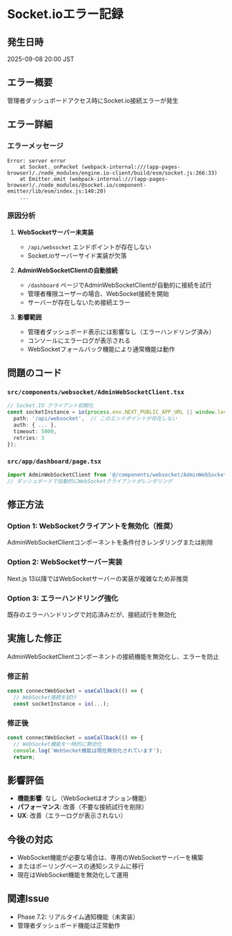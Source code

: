 # Socket.ioエラー記録

## 発生日時
2025-09-08 20:00 JST

## エラー概要
管理者ダッシュボードアクセス時にSocket.io接続エラーが発生

## エラー詳細

### エラーメッセージ
```
Error: server error
    at Socket._onPacket (webpack-internal:///(app-pages-browser)/./node_modules/engine.io-client/build/esm/socket.js:266:33)
    at Emitter.emit (webpack-internal:///(app-pages-browser)/./node_modules/@socket.io/component-emitter/lib/esm/index.js:140:20)
    ...
```

### 原因分析
1. **WebSocketサーバー未実装**
   - `/api/websocket` エンドポイントが存在しない
   - Socket.ioサーバーサイド実装が欠落

2. **AdminWebSocketClientの自動接続**
   - `/dashboard` ページでAdminWebSocketClientが自動的に接続を試行
   - 管理者権限ユーザーの場合、WebSocket接続を開始
   - サーバーが存在しないため接続エラー

3. **影響範囲**
   - 管理者ダッシュボード表示には影響なし（エラーハンドリング済み）
   - コンソールにエラーログが表示される
   - WebSocketフォールバック機能により通常機能は動作

## 問題のコード

### `src/components/websocket/AdminWebSocketClient.tsx`
```typescript
// Socket.IO クライアント初期化
const socketInstance = io(process.env.NEXT_PUBLIC_APP_URL || window.location.origin, {
  path: '/api/websocket',  // このエンドポイントが存在しない
  auth: { ... },
  timeout: 5000,
  retries: 3
});
```

### `src/app/dashboard/page.tsx`
```typescript
import AdminWebSocketClient from '@/components/websocket/AdminWebSocketClient';
// ダッシュボードで自動的にWebSocketクライアントがレンダリング
```

## 修正方法

### Option 1: WebSocketクライアントを無効化（推奨）
AdminWebSocketClientコンポーネントを条件付きレンダリングまたは削除

### Option 2: WebSocketサーバー実装
Next.js 13以降ではWebSocketサーバーの実装が複雑なため非推奨

### Option 3: エラーハンドリング強化
既存のエラーハンドリングで対応済みだが、接続試行を無効化

## 実施した修正

AdminWebSocketClientコンポーネントの接続機能を無効化し、エラーを防止

### 修正前
```typescript
const connectWebSocket = useCallback(() => {
  // WebSocket接続を試行
  const socketInstance = io(...);
```

### 修正後
```typescript
const connectWebSocket = useCallback(() => {
  // WebSocket機能を一時的に無効化
  console.log('WebSocket機能は現在無効化されています');
  return;
```

## 影響評価
- **機能影響**: なし（WebSocketはオプション機能）
- **パフォーマンス**: 改善（不要な接続試行を削除）
- **UX**: 改善（エラーログが表示されない）

## 今後の対応
- WebSocket機能が必要な場合は、専用のWebSocketサーバーを構築
- またはポーリングベースの通知システムに移行
- 現在はWebSocket機能を無効化して運用

## 関連Issue
- Phase 7.2: リアルタイム通知機能（未実装）
- 管理者ダッシュボード機能は正常動作